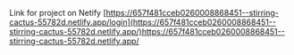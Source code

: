 Link for project on Netify
[https://657f481cceb0260008868451--stirring-cactus-55782d.netlify.app/login](https://657f481cceb0260008868451--stirring-cactus-55782d.netlify.app/)https://657f481cceb0260008868451--stirring-cactus-55782d.netlify.app/
